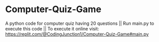 # Computer-Quiz-Game
A python code for computer quiz having 20 questions || Run main.py to execute this code || To execute it online visit: https://replit.com/@CodingJunction1/Computer-Quiz-Game#main.py

